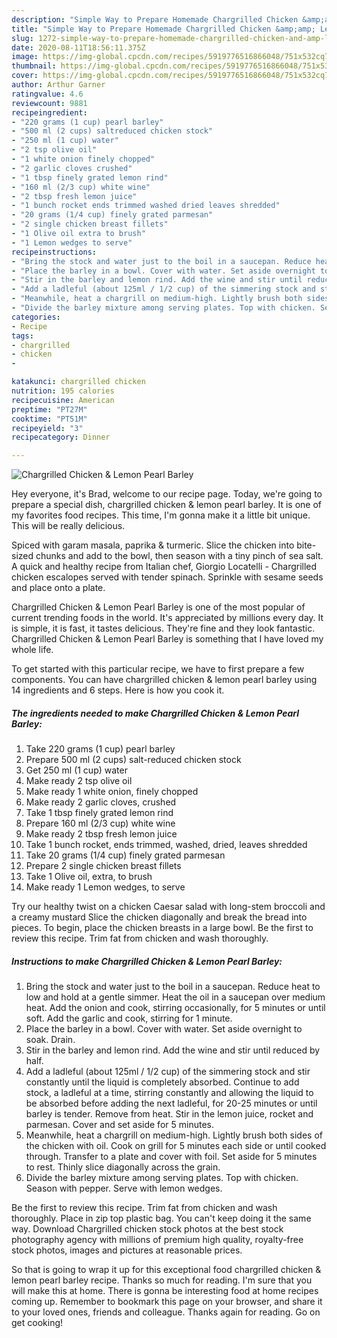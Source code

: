 ```yaml
---
description: "Simple Way to Prepare Homemade Chargrilled Chicken &amp;amp; Lemon Pearl Barley"
title: "Simple Way to Prepare Homemade Chargrilled Chicken &amp;amp; Lemon Pearl Barley"
slug: 1272-simple-way-to-prepare-homemade-chargrilled-chicken-and-amp-lemon-pearl-barley
date: 2020-08-11T18:56:11.375Z
image: https://img-global.cpcdn.com/recipes/5919776516866048/751x532cq70/chargrilled-chicken-lemon-pearl-barley-recipe-main-photo.jpg
thumbnail: https://img-global.cpcdn.com/recipes/5919776516866048/751x532cq70/chargrilled-chicken-lemon-pearl-barley-recipe-main-photo.jpg
cover: https://img-global.cpcdn.com/recipes/5919776516866048/751x532cq70/chargrilled-chicken-lemon-pearl-barley-recipe-main-photo.jpg
author: Arthur Garner
ratingvalue: 4.6
reviewcount: 9881
recipeingredient:
- "220 grams (1 cup) pearl barley"
- "500 ml (2 cups) saltreduced chicken stock"
- "250 ml (1 cup) water"
- "2 tsp olive oil"
- "1 white onion finely chopped"
- "2 garlic cloves crushed"
- "1 tbsp finely grated lemon rind"
- "160 ml (2/3 cup) white wine"
- "2 tbsp fresh lemon juice"
- "1 bunch rocket ends trimmed washed dried leaves shredded"
- "20 grams (1/4 cup) finely grated parmesan"
- "2 single chicken breast fillets"
- "1 Olive oil extra to brush"
- "1 Lemon wedges to serve"
recipeinstructions:
- "Bring the stock and water just to the boil in a saucepan. Reduce heat to low and hold at a gentle simmer. Heat the oil in a saucepan over medium heat. Add the onion and cook, stirring occasionally, for 5 minutes or until soft. Add the garlic and cook, stirring for 1 minute."
- "Place the barley in a bowl. Cover with water. Set aside overnight to soak. Drain."
- "Stir in the barley and lemon rind. Add the wine and stir until reduced by half."
- "Add a ladleful (about 125ml / 1/2 cup) of the simmering stock and stir constantly until the liquid is completely absorbed. Continue to add stock, a ladleful at a time, stirring constantly and allowing the liquid to be absorbed before adding the next ladleful, for 20-25 minutes or until barley is tender. Remove from heat. Stir in the lemon juice, rocket and parmesan. Cover and set aside for 5 minutes."
- "Meanwhile, heat a chargrill on medium-high. Lightly brush both sides of the chicken with oil. Cook on grill for 5 minutes each side or until cooked through. Transfer to a plate and cover with foil. Set aside for 5 minutes to rest. Thinly slice diagonally across the grain."
- "Divide the barley mixture among serving plates. Top with chicken. Season with pepper. Serve with lemon wedges."
categories:
- Recipe
tags:
- chargrilled
- chicken
- 

katakunci: chargrilled chicken  
nutrition: 195 calories
recipecuisine: American
preptime: "PT27M"
cooktime: "PT51M"
recipeyield: "3"
recipecategory: Dinner

---
```



![Chargrilled Chicken &amp; Lemon Pearl Barley](https://img-global.cpcdn.com/recipes/5919776516866048/751x532cq70/chargrilled-chicken-lemon-pearl-barley-recipe-main-photo.jpg)

Hey everyone, it's Brad, welcome to our recipe page. Today, we're going to prepare a special dish, chargrilled chicken &amp; lemon pearl barley. It is one of my favorites food recipes. This time, I'm gonna make it a little bit unique. This will be really delicious.

Spiced with garam masala, paprika &amp; turmeric. Slice the chicken into bite-sized chunks and add to the bowl, then season with a tiny pinch of sea salt. A quick and healthy recipe from Italian chef, Giorgio Locatelli - Chargrilled chicken escalopes served with tender spinach. Sprinkle with sesame seeds and place onto a plate.

Chargrilled Chicken &amp; Lemon Pearl Barley is one of the most popular of current trending foods in the world. It's appreciated by millions every day. It is simple, it is fast, it tastes delicious. They're fine and they look fantastic. Chargrilled Chicken &amp; Lemon Pearl Barley is something that I have loved my whole life.


To get started with this particular recipe, we have to first prepare a few components. You can have chargrilled chicken &amp; lemon pearl barley using 14 ingredients and 6 steps. Here is how you cook it.

<!--inarticleads1-->

##### The ingredients needed to make Chargrilled Chicken &amp; Lemon Pearl Barley:

1. Take 220 grams (1 cup) pearl barley
1. Prepare 500 ml (2 cups) salt-reduced chicken stock
1. Get 250 ml (1 cup) water
1. Make ready 2 tsp olive oil
1. Make ready 1 white onion, finely chopped
1. Make ready 2 garlic cloves, crushed
1. Take 1 tbsp finely grated lemon rind
1. Prepare 160 ml (2/3 cup) white wine
1. Make ready 2 tbsp fresh lemon juice
1. Take 1 bunch rocket, ends trimmed, washed, dried, leaves shredded
1. Take 20 grams (1/4 cup) finely grated parmesan
1. Prepare 2 single chicken breast fillets
1. Take 1 Olive oil, extra, to brush
1. Make ready 1 Lemon wedges, to serve


Try our healthy twist on a chicken Caesar salad with long-stem broccoli and a creamy mustard Slice the chicken diagonally and break the bread into pieces. To begin, place the chicken breasts in a large bowl. Be the first to review this recipe. Trim fat from chicken and wash thoroughly. 

<!--inarticleads2-->

##### Instructions to make Chargrilled Chicken &amp; Lemon Pearl Barley:

1. Bring the stock and water just to the boil in a saucepan. Reduce heat to low and hold at a gentle simmer. Heat the oil in a saucepan over medium heat. Add the onion and cook, stirring occasionally, for 5 minutes or until soft. Add the garlic and cook, stirring for 1 minute.
1. Place the barley in a bowl. Cover with water. Set aside overnight to soak. Drain.
1. Stir in the barley and lemon rind. Add the wine and stir until reduced by half.
1. Add a ladleful (about 125ml / 1/2 cup) of the simmering stock and stir constantly until the liquid is completely absorbed. Continue to add stock, a ladleful at a time, stirring constantly and allowing the liquid to be absorbed before adding the next ladleful, for 20-25 minutes or until barley is tender. Remove from heat. Stir in the lemon juice, rocket and parmesan. Cover and set aside for 5 minutes.
1. Meanwhile, heat a chargrill on medium-high. Lightly brush both sides of the chicken with oil. Cook on grill for 5 minutes each side or until cooked through. Transfer to a plate and cover with foil. Set aside for 5 minutes to rest. Thinly slice diagonally across the grain.
1. Divide the barley mixture among serving plates. Top with chicken. Season with pepper. Serve with lemon wedges.


Be the first to review this recipe. Trim fat from chicken and wash thoroughly. Place in zip top plastic bag. You can&#39;t keep doing it the same way. Download Chargrilled chicken stock photos at the best stock photography agency with millions of premium high quality, royalty-free stock photos, images and pictures at reasonable prices. 

So that is going to wrap it up for this exceptional food chargrilled chicken &amp; lemon pearl barley recipe. Thanks so much for reading. I'm sure that you will make this at home. There is gonna be interesting food at home recipes coming up. Remember to bookmark this page on your browser, and share it to your loved ones, friends and colleague. Thanks again for reading. Go on get cooking!
